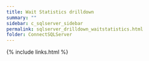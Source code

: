 ```yaml
---
title: Wait Statistics drilldown
summary: ""
sidebar: c_sqlserver_sidebar
permalink: sqlserver_drilldown_waitstatistics.html
folder: ConnectSQLServer
---
```





{% include links.html %}

